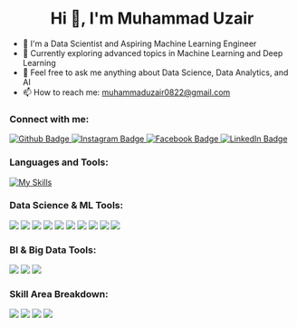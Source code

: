 <h1 align="center">Hi 👋, I'm Muhammad Uzair</h1>

- 🔭 I'm a Data Scientist and Aspiring Machine Learning Engineer
- 🌱 Currently exploring advanced topics in Machine Learning and Deep Learning
- 💬 Feel free to ask me anything about Data Science, Data Analytics, and AI
- 📫 How to reach me: muhammaduzair0822@gmail.com

### Connect with me:
<div id="badges">
  <a href="https://github.com/MuhammadUzaires">
    <img src="https://img.shields.io/badge/Github-white?style=for-the-badge&logo=Github&logoColor=black" alt="Github Badge"/>
  </a>
  <a href="https://instagram.com/">
    <img src="https://img.shields.io/badge/Instagram-purple?style=for-the-badge&logo=instagram&logoColor=white" alt="Instagram Badge"/>
  </a>
  <a href="https://facebook.com/">
    <img src="https://img.shields.io/badge/Facebook-blue?style=for-the-badge&logo=facebook&logoColor=white" alt="Facebook Badge"/>
  </a>
  <a href="https://www.linkedin.com/in/muhammad-uzair-666119320/">
    <img src="https://img.shields.io/badge/LinkedIn-blue?style=for-the-badge&logo=linkedin&logoColor=white" alt="LinkedIn Badge"/>
  </a>
</div>

### Languages and Tools:
[![My Skills](https://skillicons.dev/icons?i=python,r,mysql,tensorflow,pytorch,flask,django&perline=6)](https://skillicons.dev)

### Data Science & ML Tools:
<div>
  <img src="https://img.shields.io/badge/-Jupyter-F37626?style=for-the-badge&logo=jupyter&logoColor=white"/>
  <img src="https://img.shields.io/badge/-NumPy-013243?style=for-the-badge&logo=numpy&logoColor=white"/>
  <img src="https://img.shields.io/badge/-Pandas-150458?style=for-the-badge&logo=pandas&logoColor=white"/>
  <img src="https://img.shields.io/badge/-Matplotlib-3A77A6?style=for-the-badge&logo=python&logoColor=white"/>
  <img src="https://img.shields.io/badge/-Seaborn-3776AB?style=for-the-badge&logo=python&logoColor=white"/>
  <img src="https://img.shields.io/badge/-Scikit--Learn-F7931E?style=for-the-badge&logo=scikitlearn&logoColor=white"/>
  <img src="https://img.shields.io/badge/-TensorFlow-FF6F00?style=for-the-badge&logo=tensorflow&logoColor=white"/>
  <img src="https://img.shields.io/badge/-PyTorch-EE4C2C?style=for-the-badge&logo=pytorch&logoColor=white"/>
  <img src="https://img.shields.io/badge/-Keras-D00000?style=for-the-badge&logo=keras&logoColor=white"/>
  <img src="https://img.shields.io/badge/-Hugging%20Face-FFD700?style=for-the-badge&logo=huggingface&logoColor=black"/>
</div>

### BI & Big Data Tools:
<div>
  <img src="https://img.shields.io/badge/-Tableau-E97627?style=for-the-badge&logo=tableau&logoColor=white"/>
  <img src="https://img.shields.io/badge/-Power%20BI-F2C811?style=for-the-badge&logo=powerbi&logoColor=black"/>
  <img src="https://img.shields.io/badge/-Apache%20Spark-E25A1C?style=for-the-badge&logo=apachespark&logoColor=white"/>
</div>

### Skill Area Breakdown:
<div>
  <img src="https://img.shields.io/badge/Data%20Science-70%25-70db70?style=for-the-badge&logo=python&logoColor=white"/>
  <img src="https://img.shields.io/badge/Machine%20Learning-40%25-f1c232?style=for-the-badge&logo=python&logoColor=white"/>
  <img src="https://img.shields.io/badge/Data%20Analytics-60%25-ffbf00?style=for-the-badge&logo=tableau&logoColor=white"/>
  <img src="https://img.shields.io/badge/Deep%20Learning-30%25-ff6666?style=for-the-badge&logo=tensorflow&logoColor=white"/>
</div>
